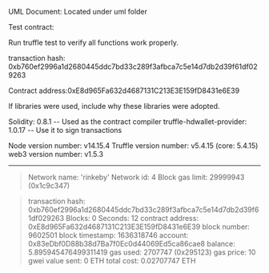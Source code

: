 UML Document:
Located under uml folder

Test contract:

Run truffle test to verify all functions work properly.

transaction hash: 0xb760ef2996a1d2680445ddc7bd33c289f3afbca7c5e14d7db2d39f61df029263

Contract address:0xE8d965Fa632d4687131C213E3E159fD8431e6E39

If libraries were used, include why these libraries were adopted.

  Solidity: 0.8.1     -- Used as the contract compiler
  truffle-hdwallet-provider: 1.0.17   -- Use it to sign transactions


Node version number: v14.15.4
Truffle version number: v5.4.15 (core: 5.4.15)
web3 version number: v1.5.3




-----------------------

> Network name:    'rinkeby'
> Network id:      4
> Block gas limit: 29999943 (0x1c9c347)

> transaction hash:    0xb760ef2996a1d2680445ddc7bd33c289f3afbca7c5e14d7db2d39f61df029263
> Blocks: 0            Seconds: 12
> contract address:    0xE8d965Fa632d4687131C213E3E159fD8431e6E39
> block number:        9602501
> block timestamp:     1636318746
> account:             0x83eDbf0D88b38d7Ba7f0Ec0d44069Ed5ca86cae8
> balance:             5.895945476499311419
> gas used:            2707747 (0x295123)
> gas price:           10 gwei
> value sent:          0 ETH
> total cost:          0.02707747 ETH

